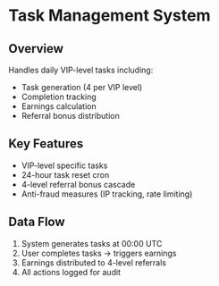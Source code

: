 # Task Management System

## Overview
Handles daily VIP-level tasks including:
- Task generation (4 per VIP level)
- Completion tracking
- Earnings calculation
- Referral bonus distribution

## Key Features
- VIP-level specific tasks
- 24-hour task reset cron
- 4-level referral bonus cascade
- Anti-fraud measures (IP tracking, rate limiting)

## Data Flow
1. System generates tasks at 00:00 UTC
2. User completes tasks → triggers earnings
3. Earnings distributed to 4-level referrals
4. All actions logged for audit